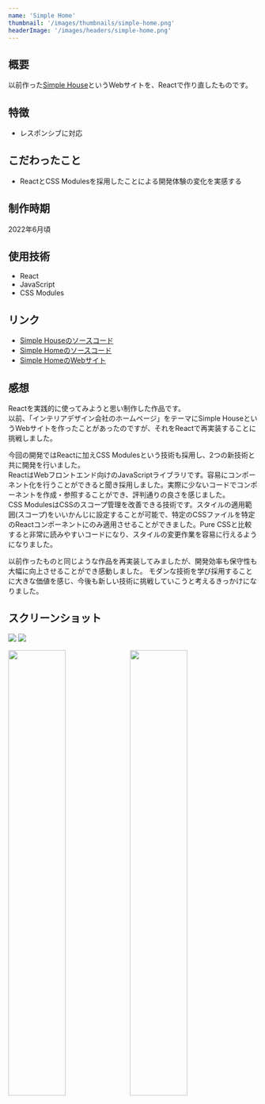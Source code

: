 ```yaml
---
name: 'Simple Home'
thumbnail: '/images/thumbnails/simple-home.png'
headerImage: '/images/headers/simple-home.png'
---
```


## 概要
以前作った[Simple House](https://github.com/Yu357/SimpleHouse)というWebサイトを、Reactで作り直したものです。

## 特徴
- レスポンシブに対応

## こだわったこと
- ReactとCSS Modulesを採用したことによる開発体験の変化を実感する

## 制作時期
2022年6月頃

## 使用技術
- React
- JavaScript
- CSS Modules

## リンク
- [Simple Houseのソースコード](https://github.com/Yu357/SimpleHouse)
- [Simple Homeのソースコード](https://github.com/Yu357/simple-home)
- [Simple HomeのWebサイト](https://simple-home-79519.web.app)

## 感想
Reactを実践的に使ってみようと思い制作した作品です。  
以前、「インテリアデザイン会社のホームページ」をテーマにSimple HouseというWebサイトを作ったことがあったのですが、それをReactで再実装することに挑戦しました。

今回の開発ではReactに加えCSS Modulesという技術も採用し、2つの新技術と共に開発を行いました。  
ReactはWebフロントエンド向けのJavaScriptライブラリです。容易にコンポーネント化を行うことができると聞き採用しました。実際に少ないコードでコンポーネントを作成・参照することができ、評判通りの良さを感じました。  
CSS ModulesはCSSのスコープ管理を改善できる技術です。スタイルの適用範囲(スコープ)をいいかんじに設定することが可能で、特定のCSSファイルを特定のReactコンポーネントにのみ適用させることができました。Pure CSSと比較すると非常に読みやすいコードになり、スタイルの変更作業を容易に行えるようになりました。

以前作ったものと同じような作品を再実装してみましたが、開発効率も保守性も大幅に向上させることができ感動しました。
モダンな技術を学び採用することに大きな価値を感じ、今後も新しい技術に挑戦していこうと考えるきっかけになりました。

## スクリーンショット
![](https://i.imgur.com/vkBORUn.jpg)
![](https://user-images.githubusercontent.com/65577595/214451881-77c6299e-9846-441d-9cea-b872d42f3ffd.png)

<div>
  <img style="width: 48%;" src="https://i.imgur.com/id5gqJV.jpg"/>
  <img style="width: 48%;" src="https://i.imgur.com/jnPvGhl.jpg"/>
</div>
